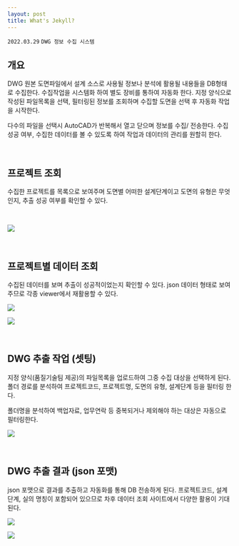 ```yaml
---
layout: post
title: What's Jekyll?
---
```


`2022.03.29`
`DWG 정보 수집 시스템`

## 개요
DWG 원본 도면파일에서 설계 소스로 사용될 정보나 분석에 활용될 내용들을 DB형태로 수집한다. 수집작업을 시스템화 하여 별도 장비를 통하여 자동화 한다. 지정 양식으로 작성된 파일목록을 선택, 필터링된 정보를 조회하며 수집할 도면을 선택 후 자동화 작업을 시작한다.

다수의 파일을 선택시 AutoCAD가 반복해서 열고 닫으며 정보를 수집/ 전송한다. 수집 성공 여부, 수집한 데이터를 볼 수 있도록 하여 작업과 데이터의 관리를 원할히 한다.

<br>

## 프로젝트 조회
수집한 프로젝트를 목록으로 보여주며 도면별 어떠한 설계단계이고 도면의 유형은 무엇인지, 추출 성공 여부를 확인할 수 있다.

<br>

![](images/20220329-093614.png) 

<br>

## 프로젝트별 데이터 조회
수집된 데이터를 보며 추출이 성공적이었는지 확인할 수 있다. json 데이터 형태로 보여주므로 각종 viewer에서 재활용할 수 있다.

![](images/20220329-093630.png)

![](images/20220329-093749.png)

<br>

## DWG 추출 작업 (셋팅)
지정 양식(품질기술팀 제공)의 파일목록을 업로드하여 그중 수집 대상을 선택하게 된다. 폴더 경로를 분석하여 프로젝트코드, 프로젝트명, 도면의 유형, 설계단계 등을 필터링 한다. 

폴더명을 분석하여 백업자료, 업무연락 등 중복되거나 제외해야 하는 대상은 자동으로 필터링한다. 

![](images/20220329-093926.png)

<br>

## DWG 추출 결과 (json 포맷)
json 포맷으로 결과를 추출하고 자동화를 통해 DB 전송하게 된다. 프로젝트코드, 설계단계, 실의 명칭이 포함되어 있으므로 차후 데이터 조회 사이트에서 다양한 활용이 기대된다.

![](images/20220329-095017.png)

![](images/20220329-095132.png)
